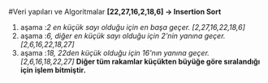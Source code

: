 #Veri yapıları ve Algoritmalar
**[22,27,16,2,18,6] -> Insertion Sort** 

1. aşama :*2 en küçük sayı olduğu için en başa geçer. [2,27,16,22,18,6]*
2. aşama :*6, diğer en küçük sayı olduğu için 2'nin yanına geçer. [2,6,16,22,18,27]*
3. aşama :*18, 22den küçük olduğu için 16'nın yanına geçer.  [2,6,16,18,22,27]*
**Diğer tüm rakamlar küçükten büyüğe göre sıralandığı için işlem bitmiştir.**
